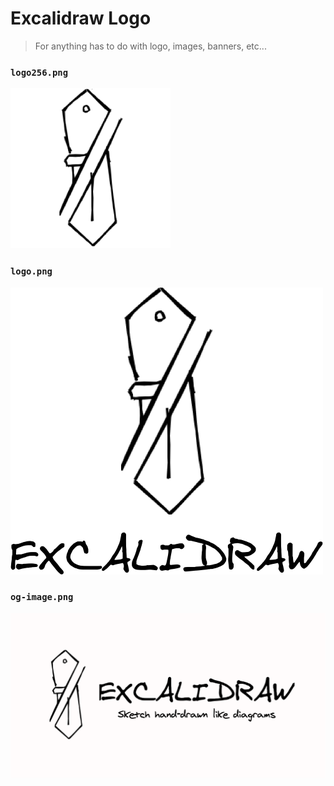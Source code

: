 # Excalidraw Logo

> For anything has to do with logo, images, banners, etc...


### `logo256.png`

![logo256](logo256.png)

### `logo.png`

![logo](logo.png)

### `og-image.png`

![og-image](og-image.png)
